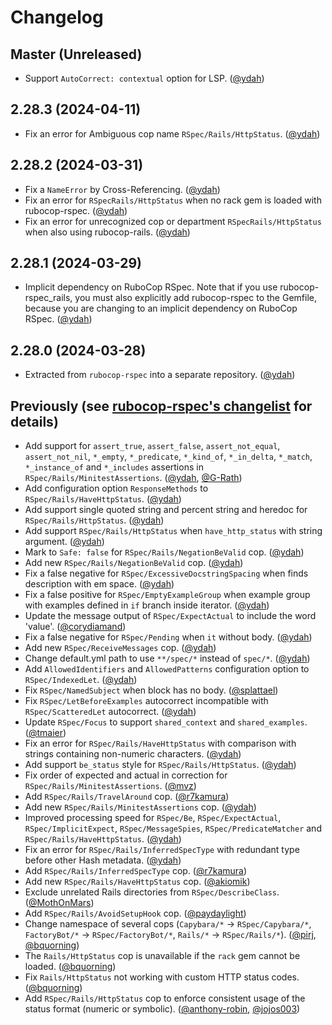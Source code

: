 # Changelog

## Master (Unreleased)

- Support `AutoCorrect: contextual` option for LSP. ([@ydah])

## 2.28.3 (2024-04-11)

- Fix an error for Ambiguous cop name `RSpec/Rails/HttpStatus`. ([@ydah])

## 2.28.2 (2024-03-31)

- Fix a `NameError` by Cross-Referencing. ([@ydah])
- Fix an error for `RSpecRails/HttpStatus` when no rack gem is loaded with rubocop-rspec. ([@ydah])
- Fix an error for unrecognized cop or department `RSpecRails/HttpStatus` when also using rubocop-rails. ([@ydah])

## 2.28.1 (2024-03-29)

- Implicit dependency on RuboCop RSpec. Note that if you use rubocop-rspec_rails, you must also explicitly add rubocop-rspec to the Gemfile, because you are changing to an implicit dependency on RuboCop RSpec. ([@ydah])

## 2.28.0 (2024-03-28)

- Extracted from `rubocop-rspec` into a separate repository. ([@ydah])

## Previously (see [rubocop-rspec's changelist](https://github.com/rubocop/rubocop-rspec/blob/v2.27.1/CHANGELOG.md) for details)

- Add support for `assert_true`, `assert_false`, `assert_not_equal`, `assert_not_nil`, `*_empty`, `*_predicate`, `*_kind_of`, `*_in_delta`, `*_match`, `*_instance_of` and `*_includes` assertions in `RSpec/Rails/MinitestAssertions`. ([@ydah], [@G-Rath])
- Add configuration option `ResponseMethods` to `RSpec/Rails/HaveHttpStatus`. ([@ydah])
- Add support single quoted string and percent string and heredoc for `RSpec/Rails/HttpStatus`. ([@ydah])
- Add support `RSpec/Rails/HttpStatus` when `have_http_status` with string argument. ([@ydah])
- Mark to `Safe: false` for `RSpec/Rails/NegationBeValid` cop. ([@ydah])
- Add new `RSpec/Rails/NegationBeValid` cop. ([@ydah])
- Fix a false negative for `RSpec/ExcessiveDocstringSpacing` when finds description with em space. ([@ydah])
- Fix a false positive for `RSpec/EmptyExampleGroup` when example group with examples defined in `if` branch inside iterator. ([@ydah])
- Update the message output of `RSpec/ExpectActual` to include the word 'value'. ([@corydiamand])
- Fix a false negative for `RSpec/Pending` when `it` without body. ([@ydah])
- Add new `RSpec/ReceiveMessages` cop. ([@ydah])
- Change default.yml path to use `**/spec/*` instead of `spec/*`. ([@ydah])
- Add `AllowedIdentifiers` and `AllowedPatterns` configuration option to `RSpec/IndexedLet`. ([@ydah])
- Fix `RSpec/NamedSubject` when block has no body. ([@splattael])
- Fix `RSpec/LetBeforeExamples` autocorrect incompatible with `RSpec/ScatteredLet` autocorrect. ([@ydah])
- Update `RSpec/Focus` to support `shared_context` and `shared_examples`. ([@tmaier])
- Fix an error for `RSpec/Rails/HaveHttpStatus` with comparison with strings containing non-numeric characters. ([@ydah])
- Add support `be_status` style for `RSpec/Rails/HttpStatus`. ([@ydah])
- Fix order of expected and actual in correction for `RSpec/Rails/MinitestAssertions`. ([@mvz])
- Add `RSpec/Rails/TravelAround` cop. ([@r7kamura])
- Add new `RSpec/Rails/MinitestAssertions` cop. ([@ydah])
- Improved processing speed for `RSpec/Be`, `RSpec/ExpectActual`, `RSpec/ImplicitExpect`, `RSpec/MessageSpies`, `RSpec/PredicateMatcher` and `RSpec/Rails/HaveHttpStatus`. ([@ydah])
- Fix an error for `RSpec/Rails/InferredSpecType` with redundant type before other Hash metadata. ([@ydah])
- Add `RSpec/Rails/InferredSpecType` cop. ([@r7kamura])
- Add new `RSpec/Rails/HaveHttpStatus` cop. ([@akiomik])
- Exclude unrelated Rails directories from `RSpec/DescribeClass`. ([@MothOnMars])
- Add `RSpec/Rails/AvoidSetupHook` cop. ([@paydaylight])
- Change namespace of several cops (`Capybara/*` -> `RSpec/Capybara/*`, `FactoryBot/*` -> `RSpec/FactoryBot/*`, `Rails/*` -> `RSpec/Rails/*`). ([@pirj], [@bquorning])
- The `Rails/HttpStatus` cop is unavailable if the `rack` gem cannot be loaded. ([@bquorning])
- Fix `Rails/HttpStatus` not working with custom HTTP status codes. ([@bquorning])
- Add `RSpec/Rails/HttpStatus` cop to enforce consistent usage of the status format (numeric or symbolic). ([@anthony-robin], [@jojos003])

<!-- Contributors (alphabetically) -->

[@akiomik]: https://github.com/akiomik
[@anthony-robin]: https://github.com/anthony-robin
[@bquorning]: https://github.com/bquorning
[@corydiamand]: https://github.com/corydiamand
[@g-rath]: https://github.com/G-Rath
[@jojos003]: https://github.com/jojos003
[@mothonmars]: https://github.com/MothOnMars
[@mvz]: https://github.com/mvz
[@paydaylight]: https://github.com/paydaylight
[@pirj]: https://github.com/pirj
[@r7kamura]: https://github.com/r7kamura
[@splattael]: https://github.com/splattael
[@tmaier]: https://github.com/tmaier
[@ydah]: https://github.com/ydah
